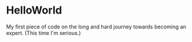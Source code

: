 # HelloWorld
My first piece of code on the long and hard journey towards becoming an expert. (This time I'm serious.)
